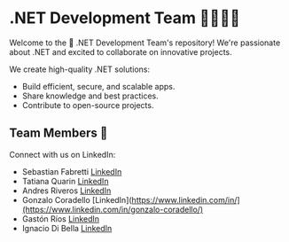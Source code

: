 # .NET Development Team 👨‍💻👩‍💻

Welcome to the 🚀 .NET Development Team's repository! We're passionate about .NET and excited to collaborate on innovative projects.

We create high-quality .NET solutions:

- Build efficient, secure, and scalable apps.
- Share knowledge and best practices.
- Contribute to open-source projects.

## Team Members 👥

Connect with us on LinkedIn:

- Sebastian Fabretti [LinkedIn](https://www.linkedin.com/in/sebastian-fabretti-a354b8273/)
- Tatiana Quarin [LinkedIn](https://www.linkedin.com/in/tatiana-quarin/)
- Andres Riveros [LinkedIn](https://www.linkedin.com/in/andres-riveros-731b40178/)
- Gonzalo Coradello [LinkedIn](https://www.linkedin.com/in/](https://www.linkedin.com/in/gonzalo-coradello/)
- Gastón Ríos [LinkedIn](https://www.linkedin.com/in/gaston-rios/])
- Ignacio Di Bella [LinkedIn](https://www.linkedin.com/in/ignacio-di-bella/])


<!--

**Here are some ideas to get you started:**

🙋‍♀️ A short introduction - what is your organization all about?
🌈 Contribution guidelines - how can the community get involved?
👩‍💻 Useful resources - where can the community find your docs? Is there anything else the community should know?
🍿 Fun facts - what does your team eat for breakfast?
🧙 Remember, you can do mighty things with the power of [Markdown](https://docs.github.com/github/writing-on-github/getting-started-with-writing-and-formatting-on-github/basic-writing-and-formatting-syntax)
-->
